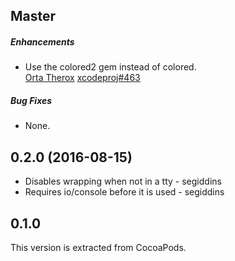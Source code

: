 ## Master

##### Enhancements

* Use the colored2 gem instead of colored.  
  [Orta Therox](https://github.com/orta)
  [xcodeproj#463](https://github.com/CocoaPods/Xcodeproj/pull/463)

##### Bug Fixes

* None.  


## 0.2.0 (2016-08-15)

* Disables wrapping when not in a tty - segiddins
* Requires io/console before it is used - segiddins  


## 0.1.0

This version is extracted from CocoaPods.

